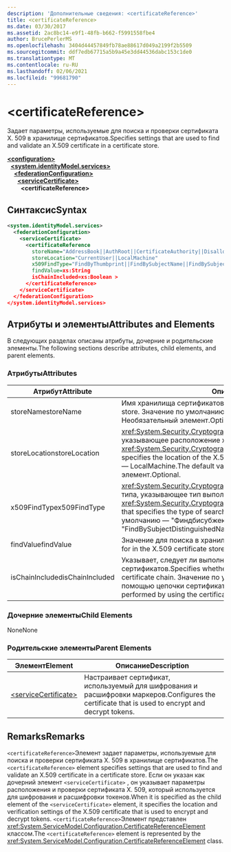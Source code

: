 ```yaml
---
description: 'Дополнительные сведения: <certificateReference>'
title: <certificateReference>
ms.date: 03/30/2017
ms.assetid: 2ac8bc14-e9f1-48fb-b662-f5991558fbe4
author: BrucePerlerMS
ms.openlocfilehash: 3404d44457849fb78ae88617d049a2199f2b5509
ms.sourcegitcommit: ddf7edb67715a5b9a45e3dd44536dabc153c1de0
ms.translationtype: MT
ms.contentlocale: ru-RU
ms.lasthandoff: 02/06/2021
ms.locfileid: "99681790"
---
```

# \<certificateReference>

<span data-ttu-id="20b3e-102">Задает параметры, используемые для поиска и проверки сертификата X. 509 в хранилище сертификатов.</span><span class="sxs-lookup"><span data-stu-id="20b3e-102">Specifies settings that are used to find and validate an X.509 certificate in a certificate store.</span></span>  
  
[**\<configuration>**](../configuration-element.md)\
&nbsp;&nbsp;[**\<system.identityModel.services>**](system-identitymodel-services.md)\
&nbsp;&nbsp;&nbsp;&nbsp;[**\<federationConfiguration>**](federationconfiguration.md)\
&nbsp;&nbsp;&nbsp;&nbsp;&nbsp;&nbsp;[**\<serviceCertificate>**](servicecertificate.md)\
&nbsp;&nbsp;&nbsp;&nbsp;&nbsp;&nbsp;&nbsp;&nbsp;**\<certificateReference>**  
  
## <a name="syntax"></a><span data-ttu-id="20b3e-103">Синтаксис</span><span class="sxs-lookup"><span data-stu-id="20b3e-103">Syntax</span></span>  
  
```xml  
<system.identityModel.services>  
  <federationConfiguration>  
    <serviceCertificate>  
      <certificateReference
        storeName="AddressBook||AuthRoot||CertificateAuthority||Disallowed||My||Root||TrustedPeople||TrustedPublisher"  
        storeLocation="CurrentUser||LocalMachine"  
        x509FindType="FindByThumbprint||FindBySubjectName||FindBySubjectDistinguishedName||FindByIssuerName||FindByIssuerDistinguishedName||FindBySerialNumber||FindByTimeValid||FindByTimeNotYetValid||FindByTimeExpired||FindByTemplateName||FindByApplicationPolicy||FindByCertificatePolicy||FindByExtension||FindByKeyUsage||FindBySubjectKeyIdentifier"  
        findValue=xs:String  
        isChainIncluded=xs:Boolean >  
      </certificateReference>  
    </serviceCertificate>  
  </federationConfiguration>  
</system.identityModel.services>  
```  
  
## <a name="attributes-and-elements"></a><span data-ttu-id="20b3e-104">Атрибуты и элементы</span><span class="sxs-lookup"><span data-stu-id="20b3e-104">Attributes and Elements</span></span>  

 <span data-ttu-id="20b3e-105">В следующих разделах описаны атрибуты, дочерние и родительские элементы.</span><span class="sxs-lookup"><span data-stu-id="20b3e-105">The following sections describe attributes, child elements, and parent elements.</span></span>  
  
### <a name="attributes"></a><span data-ttu-id="20b3e-106">Атрибуты</span><span class="sxs-lookup"><span data-stu-id="20b3e-106">Attributes</span></span>  
  
|<span data-ttu-id="20b3e-107">Атрибут</span><span class="sxs-lookup"><span data-stu-id="20b3e-107">Attribute</span></span>|<span data-ttu-id="20b3e-108">Описание</span><span class="sxs-lookup"><span data-stu-id="20b3e-108">Description</span></span>|  
|---------------|-----------------|  
|<span data-ttu-id="20b3e-109">storeName</span><span class="sxs-lookup"><span data-stu-id="20b3e-109">storeName</span></span>|<span data-ttu-id="20b3e-110">Имя хранилища сертификатов X.509.</span><span class="sxs-lookup"><span data-stu-id="20b3e-110">The name of the X.509 certificate store.</span></span> <span data-ttu-id="20b3e-111">Значение по умолчанию — "My".</span><span class="sxs-lookup"><span data-stu-id="20b3e-111">The default is "My".</span></span> <span data-ttu-id="20b3e-112">Необязательный элемент.</span><span class="sxs-lookup"><span data-stu-id="20b3e-112">Optional.</span></span>|  
|<span data-ttu-id="20b3e-113">storeLocation</span><span class="sxs-lookup"><span data-stu-id="20b3e-113">storeLocation</span></span>|<span data-ttu-id="20b3e-114"><xref:System.Security.Cryptography.X509Certificates.StoreLocation>Значение, указывающее расположение хранилища сертификатов X. 509.</span><span class="sxs-lookup"><span data-stu-id="20b3e-114">A <xref:System.Security.Cryptography.X509Certificates.StoreLocation> value that specifies the location of the X.509 certificate store.</span></span> <span data-ttu-id="20b3e-115">Значение по умолчанию — LocalMachine.</span><span class="sxs-lookup"><span data-stu-id="20b3e-115">The default value is "LocalMachine".</span></span> <span data-ttu-id="20b3e-116">Необязательный элемент.</span><span class="sxs-lookup"><span data-stu-id="20b3e-116">Optional.</span></span>|  
|<span data-ttu-id="20b3e-117">x509FindType</span><span class="sxs-lookup"><span data-stu-id="20b3e-117">x509FindType</span></span>|<span data-ttu-id="20b3e-118"><xref:System.Security.Cryptography.X509Certificates.X509FindType>Значение типа, указывающее тип выполняемого поиска.</span><span class="sxs-lookup"><span data-stu-id="20b3e-118">An <xref:System.Security.Cryptography.X509Certificates.X509FindType> value that specifies the type of search that is to be executed.</span></span> <span data-ttu-id="20b3e-119">Значение по умолчанию — "Финдбисубжектдистингуишеднаме".</span><span class="sxs-lookup"><span data-stu-id="20b3e-119">The default is "FindBySubjectDistinguishedName".</span></span> <span data-ttu-id="20b3e-120">Необязательный элемент.</span><span class="sxs-lookup"><span data-stu-id="20b3e-120">Optional.</span></span>|  
|<span data-ttu-id="20b3e-121">findValue</span><span class="sxs-lookup"><span data-stu-id="20b3e-121">findValue</span></span>|<span data-ttu-id="20b3e-122">Значение для поиска в хранилище сертификатов X.509.</span><span class="sxs-lookup"><span data-stu-id="20b3e-122">The value to search for in the X.509 certificate store.</span></span> <span data-ttu-id="20b3e-123">Необязательный элемент.</span><span class="sxs-lookup"><span data-stu-id="20b3e-123">Optional.</span></span>|  
|<span data-ttu-id="20b3e-124">isChainIncluded</span><span class="sxs-lookup"><span data-stu-id="20b3e-124">isChainIncluded</span></span>|<span data-ttu-id="20b3e-125">Указывает, следует ли выполнять проверку с помощью цепочки сертификатов.</span><span class="sxs-lookup"><span data-stu-id="20b3e-125">Specifies whether validation should be performed by using the certificate chain.</span></span> <span data-ttu-id="20b3e-126">Значение по умолчанию — true; Проверка выполняется с помощью цепочки сертификатов.</span><span class="sxs-lookup"><span data-stu-id="20b3e-126">The default is "true"; validation is performed by using the certificate chain.</span></span> <span data-ttu-id="20b3e-127">Необязательный элемент.</span><span class="sxs-lookup"><span data-stu-id="20b3e-127">Optional.</span></span>|  
  
### <a name="child-elements"></a><span data-ttu-id="20b3e-128">Дочерние элементы</span><span class="sxs-lookup"><span data-stu-id="20b3e-128">Child Elements</span></span>  

 <span data-ttu-id="20b3e-129">None</span><span class="sxs-lookup"><span data-stu-id="20b3e-129">None</span></span>  
  
### <a name="parent-elements"></a><span data-ttu-id="20b3e-130">Родительские элементы</span><span class="sxs-lookup"><span data-stu-id="20b3e-130">Parent Elements</span></span>  
  
|<span data-ttu-id="20b3e-131">Элемент</span><span class="sxs-lookup"><span data-stu-id="20b3e-131">Element</span></span>|<span data-ttu-id="20b3e-132">Описание</span><span class="sxs-lookup"><span data-stu-id="20b3e-132">Description</span></span>|  
|-------------|-----------------|  
|[\<serviceCertificate>](servicecertificate.md)|<span data-ttu-id="20b3e-133">Настраивает сертификат, используемый для шифрования и расшифровки маркеров.</span><span class="sxs-lookup"><span data-stu-id="20b3e-133">Configures the certificate that is used to encrypt and decrypt tokens.</span></span>|  
  
## <a name="remarks"></a><span data-ttu-id="20b3e-134">Remarks</span><span class="sxs-lookup"><span data-stu-id="20b3e-134">Remarks</span></span>  

 <span data-ttu-id="20b3e-135">`<certificateReference>`Элемент задает параметры, используемые для поиска и проверки сертификата X. 509 в хранилище сертификатов.</span><span class="sxs-lookup"><span data-stu-id="20b3e-135">The `<certificateReference>` element specifies settings that are used to find and validate an X.509 certificate in a certificate store.</span></span> <span data-ttu-id="20b3e-136">Если он указан как дочерний элемент `<serviceCertificate>` , он указывает параметры расположения и проверки сертификата X. 509, который используется для шифрования и расшифровки токенов.</span><span class="sxs-lookup"><span data-stu-id="20b3e-136">When it is specified as the child element of the `<serviceCertificate>` element, it specifies the location and verification settings of the X.509 certificate that is used to encrypt and decrypt tokens.</span></span> <span data-ttu-id="20b3e-137">`<certificateReference>`Элемент представлен <xref:System.ServiceModel.Configuration.CertificateReferenceElement> классом.</span><span class="sxs-lookup"><span data-stu-id="20b3e-137">The `<certificateReference>` element is represented by the <xref:System.ServiceModel.Configuration.CertificateReferenceElement> class.</span></span>
